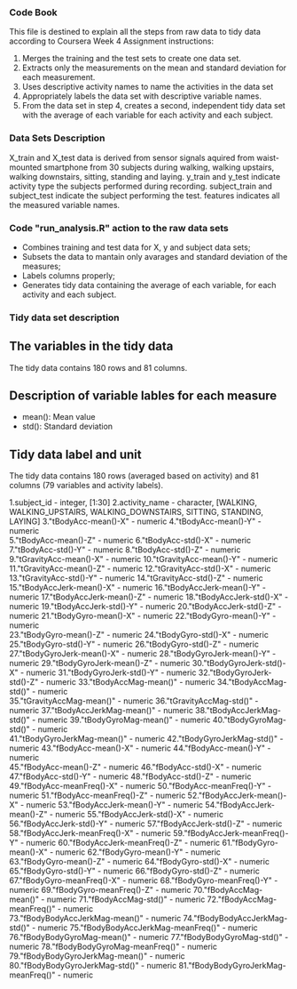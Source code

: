 ### Code Book
This file is destined to explain all the steps from raw data to tidy data according to Coursera Week 4 Assignment instructions:

1. Merges the training and the test sets to create one data set.
2. Extracts only the measurements on the mean and standard deviation for each measurement.
3. Uses descriptive activity names to name the activities in the data set
4. Appropriately labels the data set with descriptive variable names.
5. From the data set in step 4, creates a second, independent tidy data set with the average of each variable for each activity and each subject.

### Data Sets Description
X_train and X_test data is derived from sensor signals aquired from waist-mounted smartphone from 30 subjects during walking, walking upstairs, walking downstairs, sitting, standing and laying.
y_train and y_test indicate activity type the subjects performed during recording.
subject_train and subject_test indicate the subject performing the test.
features indicates all the measured variable names.

### Code "run_analysis.R" action to the raw data sets
* Combines training and test data for X, y and subject data sets;
* Subsets the data to mantain only avarages and standard deviation of the measures;
* Labels columns properly;
* Generates tidy data containing the average of each variable, for each activity and each subject.

### Tidy data set description

## The variables in the tidy data
The tidy data contains 180 rows and 81 columns.

## Description of variable lables for each measure
* mean(): Mean value
* std(): Standard deviation

## Tidy data label and unit
The tidy data contains 180 rows (averaged based on activity) and 81 columns (79 variables and activity labels).

1.subject_id - integer, [1:30]
2.activity_name - character, [WALKING, WALKING_UPSTAIRS, WALKING_DOWNSTAIRS, SITTING, STANDING, LAYING]
3."tBodyAcc-mean()-X" - numeric
4."tBodyAcc-mean()-Y" - numeric              
5."tBodyAcc-mean()-Z" - numeric
6."tBodyAcc-std()-X" - numeric    
7."tBodyAcc-std()-Y" - numeric
8."tBodyAcc-std()-Z" - numeric     
9."tGravityAcc-mean()-X" - numeric
10."tGravityAcc-mean()-Y" - numeric 
11."tGravityAcc-mean()-Z" - numeric
12."tGravityAcc-std()-X" - numeric 
13."tGravityAcc-std()-Y" - numeric
14."tGravityAcc-std()-Z" - numeric  
15."tBodyAccJerk-mean()-X" - numeric
16."tBodyAccJerk-mean()-Y" - numeric
17."tBodyAccJerk-mean()-Z" - numeric
18."tBodyAccJerk-std()-X" - numeric
19."tBodyAccJerk-std()-Y" - numeric
20."tBodyAccJerk-std()-Z" - numeric 
21."tBodyGyro-mean()-X" - numeric
22."tBodyGyro-mean()-Y" - numeric   
23."tBodyGyro-mean()-Z" - numeric
24."tBodyGyro-std()-X" - numeric   
25."tBodyGyro-std()-Y" - numeric
26."tBodyGyro-std()-Z" - numeric    
27."tBodyGyroJerk-mean()-X" - numeric
28."tBodyGyroJerk-mean()-Y" - numeric
29."tBodyGyroJerk-mean()-Z" - numeric
30."tBodyGyroJerk-std()-X" - numeric
31."tBodyGyroJerk-std()-Y" - numeric
32."tBodyGyroJerk-std()-Z" - numeric
33."tBodyAccMag-mean()" - numeric
34."tBodyAccMag-std()" - numeric   
35."tGravityAccMag-mean()" - numeric
36."tGravityAccMag-std()" - numeric
37."tBodyAccJerkMag-mean()" - numeric
38."tBodyAccJerkMag-std()" - numeric
39."tBodyGyroMag-mean()" - numeric
40."tBodyGyroMag-std()" - numeric  
41."tBodyGyroJerkMag-mean()" - numeric
42."tBodyGyroJerkMag-std()" - numeric
43."fBodyAcc-mean()-X" - numeric
44."fBodyAcc-mean()-Y" - numeric    
45."fBodyAcc-mean()-Z" - numeric
46."fBodyAcc-std()-X" - numeric    
47."fBodyAcc-std()-Y" - numeric
48."fBodyAcc-std()-Z" - numeric     
49."fBodyAcc-meanFreq()-X" - numeric
50."fBodyAcc-meanFreq()-Y" - numeric
51."fBodyAcc-meanFreq()-Z" - numeric
52."fBodyAccJerk-mean()-X" - numeric
53."fBodyAccJerk-mean()-Y" - numeric
54."fBodyAccJerk-mean()-Z" - numeric
55."fBodyAccJerk-std()-X" - numeric
56."fBodyAccJerk-std()-Y" - numeric 
57."fBodyAccJerk-std()-Z" - numeric
58."fBodyAccJerk-meanFreq()-X" - numeric 
59."fBodyAccJerk-meanFreq()-Y" - numeric
60."fBodyAccJerk-meanFreq()-Z" - numeric
61."fBodyGyro-mean()-X" - numeric
62."fBodyGyro-mean()-Y" - numeric   
63."fBodyGyro-mean()-Z" - numeric
64."fBodyGyro-std()-X" - numeric   
65."fBodyGyro-std()-Y" - numeric
66."fBodyGyro-std()-Z" - numeric    
67."fBodyGyro-meanFreq()-X" - numeric
68."fBodyGyro-meanFreq()-Y" - numeric
69."fBodyGyro-meanFreq()-Z" - numeric
70."fBodyAccMag-mean()" - numeric
71."fBodyAccMag-std()" - numeric
72."fBodyAccMag-meanFreq()" - numeric    
73."fBodyBodyAccJerkMag-mean()" - numeric
74."fBodyBodyAccJerkMag-std()" - numeric
75."fBodyBodyAccJerkMag-meanFreq()" - numeric 
76."fBodyBodyGyroMag-mean()" - numeric
77."fBodyBodyGyroMag-std()" - numeric
78."fBodyBodyGyroMag-meanFreq()" - numeric
79."fBodyBodyGyroJerkMag-mean()" - numeric
80."fBodyBodyGyroJerkMag-std()" - numeric
81."fBodyBodyGyroJerkMag-meanFreq()" - numeric
